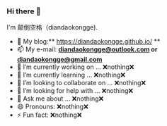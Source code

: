 ### Hi there 👋

I'm 颠倒空格（diandaokongge).

* 📖 My blog:** https://diandaokongge.github.io/ **
* 📫 My e-mail: **diandaokongge@outlook.com or diandaokongge@gmail.com**
* 🔭 I’m currently working on ... ❌nothing❌
* 🌱 I’m currently learning ... ❌nothing❌
* 👯 I’m looking to collaborate on ... ❌nothing❌
* 🤔 I’m looking for help with ... ❌nothing❌
* 💬 Ask me about ... ❌nothing❌
* 😄 Pronouns: ❌nothing❌
* ⚡ Fun fact: ❌nothing❌



<!--
**diandaokongge/diandaokongge** is a ✨ _special_ ✨ repository because its `README.md` (this file) appears on your GitHub profile.

Here are some ideas to get you started:

- 🔭 I’m currently working on ...
- 🌱 I’m currently learning ...
- 👯 I’m looking to collaborate on ...
- 🤔 I’m looking for help with ...
- 💬 Ask me about ...
- 📫 How to reach me: ...
- 😄 Pronouns: ...
- ⚡ Fun fact: ...
-->
